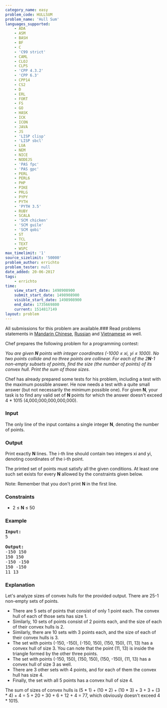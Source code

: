```yaml
---
category_name: easy
problem_code: HULLSUM
problem_name: 'Hull Sum'
languages_supported:
    - ADA
    - ASM
    - BASH
    - BF
    - C
    - 'C99 strict'
    - CAML
    - CLOJ
    - CLPS
    - 'CPP 4.3.2'
    - 'CPP 6.3'
    - CPP14
    - CS2
    - D
    - ERL
    - FORT
    - FS
    - GO
    - HASK
    - ICK
    - ICON
    - JAVA
    - JS
    - 'LISP clisp'
    - 'LISP sbcl'
    - LUA
    - NEM
    - NICE
    - NODEJS
    - 'PAS fpc'
    - 'PAS gpc'
    - PERL
    - PERL6
    - PHP
    - PIKE
    - PRLG
    - PYPY
    - PYTH
    - 'PYTH 3.5'
    - RUBY
    - SCALA
    - 'SCM chicken'
    - 'SCM guile'
    - 'SCM qobi'
    - ST
    - TCL
    - TEXT
    - WSPC
max_timelimit: '1'
source_sizelimit: '50000'
problem_author: errichto
problem_tester: null
date_added: 20-06-2017
tags:
    - errichto
time:
    view_start_date: 1498908900
    submit_start_date: 1498908900
    visible_start_date: 1498908900
    end_date: 1735669800
    current: 1514817149
layout: problem
---
```

All submissions for this problem are available.###  Read problems statements in [Mandarin Chinese](http://www.codechef.com/download/translated/SNCKFL17/mandarin/HULLSUM.pdf), [Russian](http://www.codechef.com/download/translated/SNCKFL17/russian/HULLSUM.pdf) and [Vietnamese](http://www.codechef.com/download/translated/SNCKFL17/vietnamese/HULLSUM.pdf) as well.

Chef prepares the following problem for a programming contest:

*You are given **N** points with integer coordinates (-1000 ≤ xi, yi ≤ 1000). No two points collide and no three points are collinear. For each of the 2**N**-1 non-empty subsets of points, find the size (the number of points) of its convex hull. Print the sum of those sizes.*

Chef has already prepared some tests for his problem, including a test with the maximum possible answer. He now needs a test with a quite small answer (but not necessarily the minimum possible one). For given **N**, your task is to find any valid set of **N** points for which the answer doesn't exceed 4 \* 1015 (4,000,000,000,000,000).

### Input

The only line of the input contains a single integer **N**, denoting the number of points.

### Output

Print exactly **N** lines. The i-th line should contain two integers xi and yi, denoting coordinates of the i-th point.

The printed set of points must satisfy all the given conditions. At least one such set exists for every **N** allowed by the constraints given below.

Note: Remember that you don't print **N** in the first line.

### Constraints

- 2 ≤ **N** ≤ 50

### Example

<pre>
<b>Input:</b>
5

<b>Output:</b>
-150 150
150 150
-150 -150
150 -150
11 13
</pre>
### Explanation

Let's analyze sizes of convex hulls for the provided output. There are 25-1 non-empty sets of points.

- There are 5 sets of points that consist of only 1 point each. The convex hull of each of those sets has size 1.
- Similarly, 10 sets of points consist of 2 points each, and the size of each of their convex hulls is 2.
- Similarly, there are 10 sets with 3 points each, and the size of each of their convex hulls is 3.
- The set with points (-150, -150), (-150, 150), (150, 150), (11, 13) has a convex hull of size 3. You can note that the point (11, 13) is inside the triangle formed by the other three points.
- The set with points (-150, 150), (150, 150), (150, -150), (11, 13) has a convex hull of size 3 as well.
- There are 3 other sets with 4 points, and for each of them the convex hull has size 4.
- Finally, the set with all 5 points has a convex hull of size 4.

The sum of sizes of convex hulls is (5 \* 1) + (10 \* 2) + (10 \* 3) + 3 + 3 + (3 \* 4) + 4 = 5 + 20 + 30 + 6 + 12 + 4 = 77, which obviously doesn't exceed 4 \* 1015.
